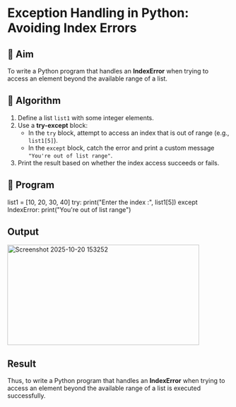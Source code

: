 # Exception Handling in Python: Avoiding Index Errors

## 🎯 Aim
To write a Python program that handles an **IndexError** when trying to access an element beyond the available range of a list.

## 🧠 Algorithm
1. Define a list `list1` with some integer elements.
2. Use a **try-except** block:
   - In the `try` block, attempt to access an index that is out of range (e.g., `list1[5]`).
   - In the `except` block, catch the error and print a custom message `"You're out of list range"`.
3. Print the result based on whether the index access succeeds or fails.

## 🧾 Program
list1 = [10, 20, 30, 40]
try:
    print("Enter the index :", list1[5])
except IndexError:
    print("You're out of list range")

## Output
<img width="434" height="227" alt="Screenshot 2025-10-20 153252" src="https://github.com/user-attachments/assets/3d77690e-aa9e-4c65-9658-cbd17f4e92eb" />

## Result
Thus, to write a Python program that handles an **IndexError** when trying to access an element beyond the available range of a list is executed successfully.

